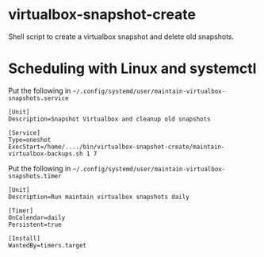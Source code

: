# virtualbox-snapshot-create
Shell script to create a virtualbox snapshot and delete old snapshots.

# Scheduling with Linux and systemctl

Put the following in `~/.config/systemd/user/maintain-virtualbox-snapshots.service`

    [Unit]
    Description=Snapshot Virtualbox and cleanup old snapshots
    
    [Service]
    Type=oneshot
    ExecStart=/home/..../bin/virtualbox-snapshot-create/maintain-virtualbox-backups.sh 1 7

Put the following in `~/.config/systemd/user/maintain-virtualbox-snapshots.timer`

    [Unit]
    Description=Run maintain virtualbox snapshots daily
    
    [Timer]
    OnCalendar=daily
    Persistent=true
    
    [Install]
    WantedBy=timers.target
